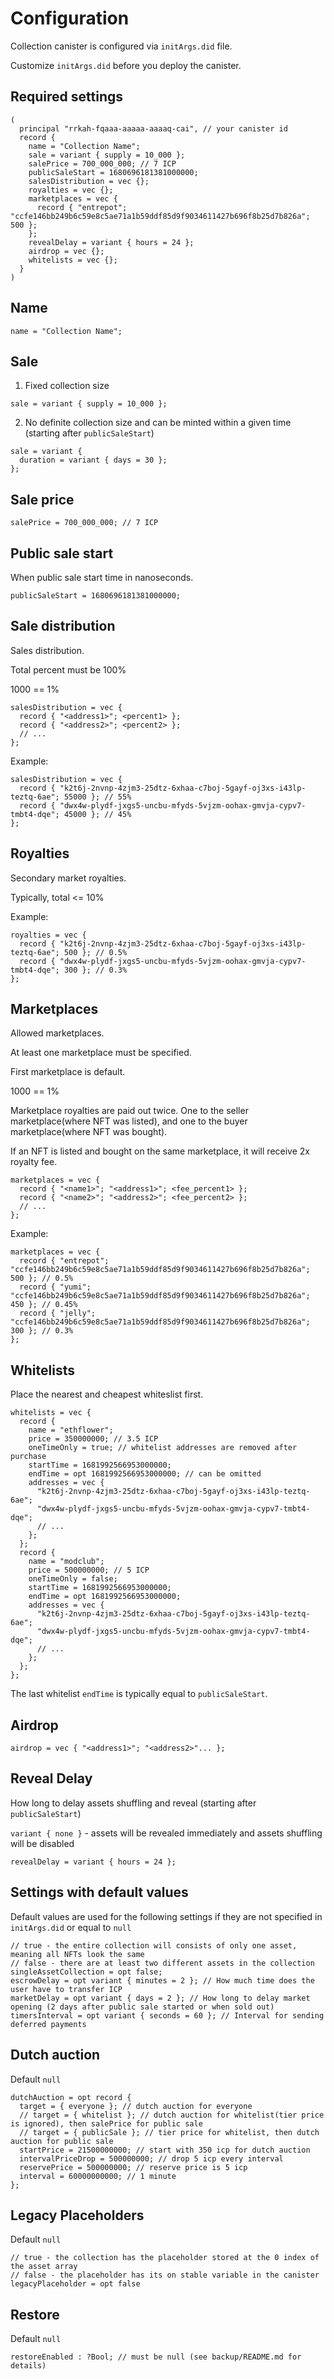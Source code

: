 # Configuration
Collection canister is configured via `initArgs.did` file.

Customize `initArgs.did` before you deploy the canister.

## Required settings
```candid
(
  principal "rrkah-fqaaa-aaaaa-aaaaq-cai", // your canister id
  record {
    name = "Collection Name";
    sale = variant { supply = 10_000 };
    salePrice = 700_000_000; // 7 ICP
    publicSaleStart = 1680696181381000000;
    salesDistribution = vec {};
    royalties = vec {};
    marketplaces = vec {
      record { "entrepot"; "ccfe146bb249b6c59e8c5ae71a1b59ddf85d9f9034611427b696f8b25d7b826a"; 500 };
    };
    revealDelay = variant { hours = 24 };
    airdrop = vec {};
    whitelists = vec {};
  }
)
```


## Name
```
name = "Collection Name";
```


## Sale
1. Fixed collection size
```candid
sale = variant { supply = 10_000 };
```
2. No definite collection size and can be minted within a given time (starting after `publicSaleStart`)
```candid
sale = variant {
  duration = variant { days = 30 };
};
```


## Sale price
```candid
salePrice = 700_000_000; // 7 ICP
```

## Public sale start
When public sale start time in nanoseconds.
```candid
publicSaleStart = 1680696181381000000;
```

## Sale distribution
Sales distribution.

Total percent must be 100%

1000 == 1%

```candid
salesDistribution = vec {
  record { "<address1>"; <percent1> };
  record { "<address2>"; <percent2> };
  // ...
};
```

Example:
```candid
salesDistribution = vec {
  record { "k2t6j-2nvnp-4zjm3-25dtz-6xhaa-c7boj-5gayf-oj3xs-i43lp-teztq-6ae"; 55000 }; // 55%
  record { "dwx4w-plydf-jxgs5-uncbu-mfyds-5vjzm-oohax-gmvja-cypv7-tmbt4-dqe"; 45000 }; // 45%
};
```

## Royalties
Secondary market royalties.

Typically, total <= 10%

Example:
```candid
royalties = vec {
  record { "k2t6j-2nvnp-4zjm3-25dtz-6xhaa-c7boj-5gayf-oj3xs-i43lp-teztq-6ae"; 500 }; // 0.5%
  record { "dwx4w-plydf-jxgs5-uncbu-mfyds-5vjzm-oohax-gmvja-cypv7-tmbt4-dqe"; 300 }; // 0.3%
};
```

## Marketplaces
Allowed marketplaces.

At least one marketplace must be specified.

First marketplace is default.

1000 == 1%

Marketplace royalties are paid out twice. One to the seller marketplace(where NFT was listed),
and one to the buyer marketplace(where NFT was bought).

If an NFT is listed and bought on the same marketplace, it will receive 2x royalty fee.

```candid
marketplaces = vec {
  record { "<name1>"; "<address1>"; <fee_percent1> };
  record { "<name2>"; "<address2>"; <fee_percent2> };
  // ...
};
```

Example:
```candid
marketplaces = vec {
  record { "entrepot"; "ccfe146bb249b6c59e8c5ae71a1b59ddf85d9f9034611427b696f8b25d7b826a"; 500 }; // 0.5%
  record { "yumi"; "ccfe146bb249b6c59e8c5ae71a1b59ddf85d9f9034611427b696f8b25d7b826a"; 450 }; // 0.45%
  record { "jelly"; "ccfe146bb249b6c59e8c5ae71a1b59ddf85d9f9034611427b696f8b25d7b826a"; 300 }; // 0.3%
};
```


## Whitelists
Place the nearest and cheapest whiteslist first.

```candid
whitelists = vec {
  record {
    name = "ethflower";
    price = 350000000; // 3.5 ICP
    oneTimeOnly = true; // whitelist addresses are removed after purchase
    startTime = 1681992566953000000;
    endTime = opt 1681992566953000000; // can be omitted
    addresses = vec {
      "k2t6j-2nvnp-4zjm3-25dtz-6xhaa-c7boj-5gayf-oj3xs-i43lp-teztq-6ae";
      "dwx4w-plydf-jxgs5-uncbu-mfyds-5vjzm-oohax-gmvja-cypv7-tmbt4-dqe";
      // ...
    };
  };
  record {
    name = "modclub";
    price = 500000000; // 5 ICP
    oneTimeOnly = false;
    startTime = 1681992566953000000;
    endTime = opt 1681992566953000000;
    addresses = vec {
      "k2t6j-2nvnp-4zjm3-25dtz-6xhaa-c7boj-5gayf-oj3xs-i43lp-teztq-6ae";
      "dwx4w-plydf-jxgs5-uncbu-mfyds-5vjzm-oohax-gmvja-cypv7-tmbt4-dqe";
      // ...
    };
  };
};
```

The last whitelist `endTime` is typically equal to `publicSaleStart`.


## Airdrop
```candid
airdrop = vec { "<address1>"; "<address2>"... };
```


## Reveal Delay
How long to delay assets shuffling and reveal (starting after `publicSaleStart`)

`variant { none }` - assets will be revealed immediately and assets shuffling will be disabled

```candid
revealDelay = variant { hours = 24 };
```


## Settings with default values
Default values are used for the following settings if they are not specified in `initArgs.did` or equal to `null`

```candid
// true - the entire collection will consists of only one asset, meaning all NFTs look the same
// false - there are at least two different assets in the collection
singleAssetCollection = opt false;
escrowDelay = opt variant { minutes = 2 }; // How much time does the user have to transfer ICP
marketDelay = opt variant { days = 2 }; // How long to delay market opening (2 days after public sale started or when sold out)
timersInterval = opt variant { seconds = 60 }; // Interval for sending deferred payments
```


## Dutch auction
Default `null`

```candid
dutchAuction = opt record {
  target = { everyone }; // dutch auction for everyone
  // target = { whitelist }; // dutch auction for whitelist(tier price is ignored), then salePrice for public sale
  // target = { publicSale }; // tier price for whitelist, then dutch auction for public sale
  startPrice = 21500000000; // start with 350 icp for dutch auction
  intervalPriceDrop = 500000000; // drop 5 icp every interval
  reservePrice = 500000000; // reserve price is 5 icp
  interval = 60000000000; // 1 minute
};
```

## Legacy Placeholders
Default `null`

```candid
// true - the collection has the placeholder stored at the 0 index of the asset array
// false - the placeholder has its on stable variable in the canister
legacyPlaceholder = opt false
```

## Restore
Default `null`

```candid
restoreEnabled : ?Bool; // must be null (see backup/README.md for details)
```
